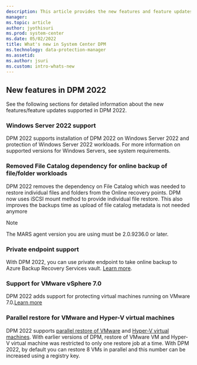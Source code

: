 ```yaml
---
description: This article provides the new features and feature updates supported by System Center DPM 2022.
manager:
ms.topic: article
author: jyothisuri
ms.prod: system-center
ms.date: 05/02/2022
title: What's new in System Center DPM
ms.technology: data-protection-manager
ms.assetid:
ms.author: jsuri
ms.custom: intro-whats-new
---
```


## New features in DPM 2022

See the following sections for detailed information about the new features/feature updates supported in DPM 2022.

### Windows Server 2022 support

DPM 2022 supports installation of DPM 2022 on Windows Server 2022 and protection of Windows Server 2022 workloads. For more information on supported versions for Windows Servers, see system requirements.

### Removed File Catalog dependency for online backup of file/folder workloads

DPM 2022 removes the dependency on File Catalog which was needed to restore individual files and folders from the Online recovery points. DPM now uses iSCSI mount method to provide individual file restore. This also improves the backups time as upload of file catalog metadata is not needed anymore

> [!NOTE]
> The MARS agent version you are using must be 2.0.9236.0 or later.

### Private endpoint support
With DPM 2022, you can use private endpoint to take online backup to Azure Backup Recovery Services vault. [Learn more](/azure/backup/private-endpoints-overview).

### Support for VMware vSphere 7.0

DPM 2022 adds support for protecting virtual machines running on VMware 7.0.[Learn more](/system-center/dpm/back-up-vmware)

### Parallel restore for VMware and Hyper-V virtual machines

DPM 2022 supports [parallel restore of VMware](/system-center/dpm/back-up-vmware#vmware-parallel-restore-in-dpm-2022) and [Hyper-V virtual machines](/system-center/dpm/back-up-hyper-v-virtual-machines#recover-backed-up-virtual-machines). With earlier versions of DPM, restore of VMware VM and Hyper-V virtual machine was restricted to only one restore job at a time. With DPM 2022, by default you can restore 8 VMs in parallel and this number can be increased using a registry key.
